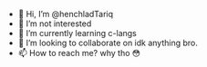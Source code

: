 - 👋 Hi, I’m @henchladTariq
- 👀 I’m not interested 
- 🌱 I’m currently learning c-langs
- 💞️ I’m looking to collaborate on idk anything bro.
- 📫 How to reach me? why tho 😳

<!---
henchladTariq/henchladTariq is a ✨ special ✨ repository because its `README.md` (this file) appears on your GitHub profile.
You can click the Preview link to take a look at your changes.
--->

